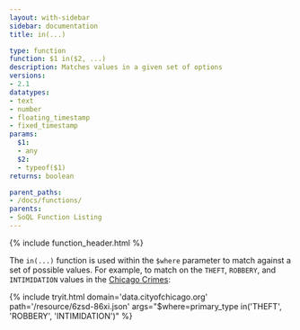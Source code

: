 ```yaml
---
layout: with-sidebar
sidebar: documentation
title: in(...)

type: function
function: $1 in($2, ...)
description: Matches values in a given set of options
versions:
- 2.1
datatypes:
- text 
- number
- floating_timestamp
- fixed_timestamp
params:
  $1:
  - any
  $2:
  - typeof($1)
returns: boolean

parent_paths: 
- /docs/functions/
parents: 
- SoQL Function Listing 
---
```


{% include function_header.html %}

The `in(...)` function is used within the `$where` parameter to match against a set of possible values. For example, to match on the `THEFT`, `ROBBERY`, and `INTIMIDATION` values in the [Chicago Crimes](http://data.cityofchicago.org/d/6zsd-86xi):

{% include tryit.html domain='data.cityofchicago.org' path='/resource/6zsd-86xi.json' args="$where=primary_type in('THEFT', 'ROBBERY', 'INTIMIDATION')" %}
